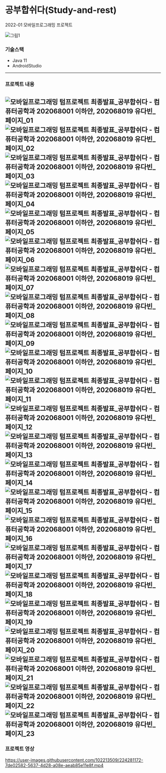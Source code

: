 # 공부합쉬다(Study-and-rest)
2022-01 모바일프로그래밍 프로젝트

![그림1](https://user-images.githubusercontent.com/102213509/224249935-e03334ee-0013-4357-b681-6cb8e96ff0ed.png)


### 기술스택
- Java 11
- AndroidStudio
---
### 프로젝트 내용
![모바일프로그래밍 텀프로젝트 최종발표_공부합쉬다 - 컴퓨터공학과 202068001 이하얀, 202068019 유다빈_페이지_01](https://user-images.githubusercontent.com/102213509/224248307-d344d67a-e354-4b12-b7c7-2696f1ca6c81.jpg)
![모바일프로그래밍 텀프로젝트 최종발표_공부합쉬다 - 컴퓨터공학과 202068001 이하얀, 202068019 유다빈_페이지_02](https://user-images.githubusercontent.com/102213509/224248350-593fe2bb-49d6-4248-bd45-18925d2c46f3.jpg)
![모바일프로그래밍 텀프로젝트 최종발표_공부합쉬다 - 컴퓨터공학과 202068001 이하얀, 202068019 유다빈_페이지_03](https://user-images.githubusercontent.com/102213509/224248363-93ec4729-3ea1-4d46-a36f-e8f944eb67aa.jpg)
![모바일프로그래밍 텀프로젝트 최종발표_공부합쉬다 - 컴퓨터공학과 202068001 이하얀, 202068019 유다빈_페이지_04](https://user-images.githubusercontent.com/102213509/224248371-f773c558-596a-4373-bd01-deb45b426af6.jpg)
![모바일프로그래밍 텀프로젝트 최종발표_공부합쉬다 - 컴퓨터공학과 202068001 이하얀, 202068019 유다빈_페이지_05](https://user-images.githubusercontent.com/102213509/224248384-ee8eb055-f68d-4a6a-a683-85b2c26856fc.jpg)
![모바일프로그래밍 텀프로젝트 최종발표_공부합쉬다 - 컴퓨터공학과 202068001 이하얀, 202068019 유다빈_페이지_06](https://user-images.githubusercontent.com/102213509/224248397-b2e1c776-12ea-4fb6-8646-cce8a4af7aaf.jpg)
![모바일프로그래밍 텀프로젝트 최종발표_공부합쉬다 - 컴퓨터공학과 202068001 이하얀, 202068019 유다빈_페이지_07](https://user-images.githubusercontent.com/102213509/224248433-c4ac89f6-384c-4274-ae04-f6a2dbe68335.jpg)
![모바일프로그래밍 텀프로젝트 최종발표_공부합쉬다 - 컴퓨터공학과 202068001 이하얀, 202068019 유다빈_페이지_08](https://user-images.githubusercontent.com/102213509/224248454-a87b5ae2-60a3-416f-91bf-64929543d384.jpg)
![모바일프로그래밍 텀프로젝트 최종발표_공부합쉬다 - 컴퓨터공학과 202068001 이하얀, 202068019 유다빈_페이지_09](https://user-images.githubusercontent.com/102213509/224248476-557e582c-4e2e-4540-bf31-9f539dc7a19a.jpg)
![모바일프로그래밍 텀프로젝트 최종발표_공부합쉬다 - 컴퓨터공학과 202068001 이하얀, 202068019 유다빈_페이지_10](https://user-images.githubusercontent.com/102213509/224248493-8a592b4a-0259-45e7-b4eb-f194bf422844.jpg)
![모바일프로그래밍 텀프로젝트 최종발표_공부합쉬다 - 컴퓨터공학과 202068001 이하얀, 202068019 유다빈_페이지_11](https://user-images.githubusercontent.com/102213509/224248513-e9bdec7b-21d1-414b-abb8-579049b8cdb7.jpg)
![모바일프로그래밍 텀프로젝트 최종발표_공부합쉬다 - 컴퓨터공학과 202068001 이하얀, 202068019 유다빈_페이지_12](https://user-images.githubusercontent.com/102213509/224248523-be14dd8b-a3a7-43d4-904b-e1f4f5860122.jpg)
![모바일프로그래밍 텀프로젝트 최종발표_공부합쉬다 - 컴퓨터공학과 202068001 이하얀, 202068019 유다빈_페이지_13](https://user-images.githubusercontent.com/102213509/224248544-eef04587-c0f8-4bea-9918-0c72969a1957.jpg)
![모바일프로그래밍 텀프로젝트 최종발표_공부합쉬다 - 컴퓨터공학과 202068001 이하얀, 202068019 유다빈_페이지_14](https://user-images.githubusercontent.com/102213509/224248554-fc2b5315-d2c4-47a3-bbd7-20d9639fbd01.jpg)
![모바일프로그래밍 텀프로젝트 최종발표_공부합쉬다 - 컴퓨터공학과 202068001 이하얀, 202068019 유다빈_페이지_15](https://user-images.githubusercontent.com/102213509/224248581-82e2a3a8-ebca-401c-a694-759d77cab6ad.jpg)
![모바일프로그래밍 텀프로젝트 최종발표_공부합쉬다 - 컴퓨터공학과 202068001 이하얀, 202068019 유다빈_페이지_16](https://user-images.githubusercontent.com/102213509/224248608-ad73bac5-5c45-40a5-9184-ea71c22caa55.jpg)
![모바일프로그래밍 텀프로젝트 최종발표_공부합쉬다 - 컴퓨터공학과 202068001 이하얀, 202068019 유다빈_페이지_17](https://user-images.githubusercontent.com/102213509/224248631-0f7e48f0-577a-4bbc-8912-7e8cab6df449.jpg)
![모바일프로그래밍 텀프로젝트 최종발표_공부합쉬다 - 컴퓨터공학과 202068001 이하얀, 202068019 유다빈_페이지_18](https://user-images.githubusercontent.com/102213509/224248641-588a971f-6729-4f5a-b692-d97a40653028.jpg)
![모바일프로그래밍 텀프로젝트 최종발표_공부합쉬다 - 컴퓨터공학과 202068001 이하얀, 202068019 유다빈_페이지_19](https://user-images.githubusercontent.com/102213509/224248653-3794847e-fb42-480f-9f47-b2b84302aeb4.jpg)
![모바일프로그래밍 텀프로젝트 최종발표_공부합쉬다 - 컴퓨터공학과 202068001 이하얀, 202068019 유다빈_페이지_20](https://user-images.githubusercontent.com/102213509/224248669-8c7b722a-6689-4c1d-bde7-53ba825d5f2b.jpg)
![모바일프로그래밍 텀프로젝트 최종발표_공부합쉬다 - 컴퓨터공학과 202068001 이하얀, 202068019 유다빈_페이지_21](https://user-images.githubusercontent.com/102213509/224248681-2b622079-804e-477b-b3d2-699183d3e0bd.jpg)
![모바일프로그래밍 텀프로젝트 최종발표_공부합쉬다 - 컴퓨터공학과 202068001 이하얀, 202068019 유다빈_페이지_22](https://user-images.githubusercontent.com/102213509/224248691-1e5c5b72-2b8d-4020-9c88-b429c805d691.jpg)
![모바일프로그래밍 텀프로젝트 최종발표_공부합쉬다 - 컴퓨터공학과 202068001 이하얀, 202068019 유다빈_페이지_23](https://user-images.githubusercontent.com/102213509/224248704-0f9ba90f-2871-450b-831f-9376f61f1ecd.jpg)
---

### 프로젝트 영상
https://user-images.githubusercontent.com/102213509/224281172-7de02582-5637-4d28-a08e-aeab85e11e8f.mp4



